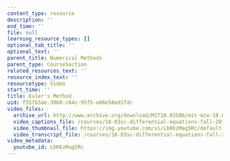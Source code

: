 ```yaml
---
content_type: resource
description: ''
end_time: ''
file: null
learning_resource_types: []
optional_tab_title: ''
optional_text: ''
parent_title: Numerical Methods
parent_type: CourseSection
related_resources_text: ''
resource_index_text: ''
resourcetype: Video
start_time: ''
title: Euler's Method
uid: f55763ae-30b0-c64c-95f5-e06e58ed1fdc
video_files:
  archive_url: http://www.archive.org/download/MIT18.03S06/mit-ocw-18.03-lec2-07feb2003-220k_512kb.mp4
  video_captions_file: /courses/18-03sc-differential-equations-fall-2011/75b5fcb038275bf8bf5abf69f6eebefe_LbKKzMag5Rc.vtt
  video_thumbnail_file: https://img.youtube.com/vi/LbKKzMag5Rc/default.jpg
  video_transcript_file: /courses/18-03sc-differential-equations-fall-2011/6c7842cb982440de22d2982250f448e6_LbKKzMag5Rc.pdf
video_metadata:
  youtube_id: LbKKzMag5Rc
---
```

